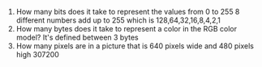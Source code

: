 1. How many bits does it take to represent the values from 0 to 255 
    8 different numbers add up to 255 which is 128,64,32,16,8,4,2,1
2. How many bytes does it take to represent a color in the RGB color model? 
    It's defined between 3 bytes 
3. How many pixels are in a picture that is 640 pixels wide and 480 pixels high
    307200
